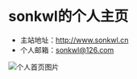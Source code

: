 # sonkwl的个人主页
+ 主站地址：http://www.sonkwl.cn
+ 个人邮箱：sonkwl@126.com

![个人首页图片](https://cnsonkwl.github.io/sonkwl/images/sonkwl.png)
